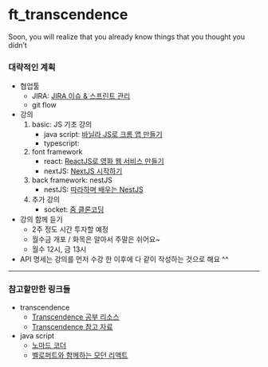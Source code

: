 # ft_transcendence
Soon, you will realize that you already know things that you thought you didn’t

### 대략적인 계획 

- 협업툴
    - JIRA: [JIRA 이슈 & 스프린트 관리](https://www.notion.so/JIRA-5e448278c9844037bc9728c550275e0c) 
    - git flow
- 강의
    1. basic: JS 기초 강의
        - java script: [바닐라 JS로 크롬 앱 만들기](https://nomadcoders.co/javascript-for-beginners)
        - typescript:
    2. font framework
        - react: [ReactJS로 영화 웹 서비스 만들기](https://nomadcoders.co/react-for-beginners)
        - nextJS: [NextJS 시작하기](https://nomadcoders.co/nextjs-fundamentals)
    3. back framework: nestJS
        - nestJS: [따라하며 배우는 NestJS](https://www.inflearn.com/course/%EB%94%B0%EB%9D%BC%ED%95%98%EB%8A%94-%EB%84%A4%EC%8A%A4%ED%8A%B8-%EC%A0%9C%EC%9D%B4%EC%97%90%EC%8A%A4)
    4. 추가 강의
        - socket: [줌 클론코딩](https://nomadcoders.co/noom)
- 강의 함께 듣기
    - 2주 정도 시간 투자할 예정
    - 월수금 개포 / 화목은 알아서 주말은 쉬어요~
    - 월수 12시, 금 13시
- API 명세는 강의를 먼저 수강 한 이후에 다 같이 작성하는 것으로 해요 ^^

***

### 참고할만한 링크들

- transcendence
    - [Transcendence 공부 리소스](https://lecor.tistory.com/95)
    - [Transcendence 참고 자료](https://velog.io/@cheesecookie/Transcendence-%EC%B0%B8%EA%B3%A0-%EC%9E%90%EB%A3%8C)
- java script
    - [노마드 코더](https://nomadcoders.co/)
    - [벨로퍼트와 함께하는 모던 리액트](https://react.vlpt.us/)
